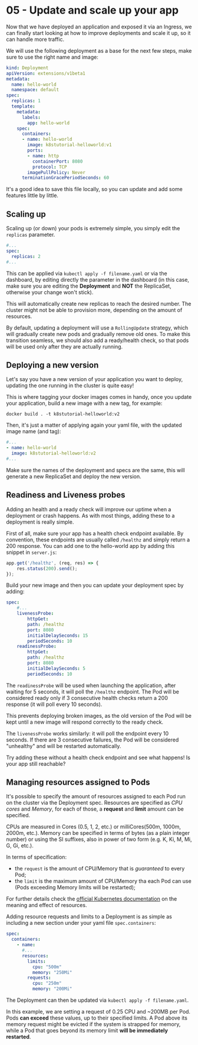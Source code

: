 # 05 - Update and scale up your app

Now that we have deployed an application and exposed it via an Ingress, we can finally start looking at how to improve deployments and scale it up, so it can handle more traffic.

We will use the following deployment as a base for the next few steps, make sure to use the right name and image:

```yaml
kind: Deployment
apiVersion: extensions/v1beta1
metadata:
  name: hello-world
  namespace: default
spec:
  replicas: 1
  template:
    metadata:
      labels:
        app: hello-world
    spec:
      containers:
      - name: hello-world
        image: k8stutorial-helloworld:v1
        ports:
        - name: http
          containerPort: 8080
          protocol: TCP
        imagePullPolicy: Never
      terminationGracePeriodSeconds: 60
```

It's a good idea to save this file locally, so you can update and add some features little by little.

## Scaling up

Scaling up (or down) your pods is extremely simple, you simply edit the `replicas` parameter.

```yaml
#...
spec:
  replicas: 2
#...
```

This can be applied via `kubectl apply -f filename.yaml` or via the dashboard, by editing directly the parameter in the dashboard (in this case, make sure you are editing the **Deployment** and **NOT** the ReplicaSet, otherwise your change won't stick).

This will automatically create new replicas to reach the desired number. The cluster might not be able to provision more, depending on the amount of resources.

By default, updating a deployment will use a `RollingUpdate` strategy, which will gradually create new pods and gradually remove old ones. To make this transition seamless, we should also add a ready/health check, so that pods will be used only after they are actually running.

## Deploying a new version

Let's say you have a new version of your application you want to deploy, updating the one running in the cluster is quite easy!

This is where tagging your docker images comes in handy, once you update your application, build a new image with a new tag, for example:

```
docker build . -t k8stutorial-helloworld:v2 
```

Then, it's just a matter of applying again your yaml file, with the updated image name (and tag):

```yaml
#...
- name: hello-world
  image: k8stutorial-helloworld:v2
#...
```

Make sure the names of the deployment and specs are the same, this will generate a new ReplicaSet and deploy the new version.

## Readiness and Liveness probes

Adding an health and a ready check will improve our uptime when a deployment or crash happens. As with most things, adding these to a deployment is really simple.

First of all, make sure your app has a health check endpoint available. By convention, these endpoints are usually called `/healthz` and simply return a 200 response. You can add one to the hello-world app by adding this snippet in `server.js`:

```javascript
app.get('/healthz', (req, res) => {
    res.status(200).send();
});
```

Build your new image and then you can update your deployment spec by adding:

```yaml
spec:
    #...
    livenessProbe:
        httpGet:
        path: /healthz
        port: 8080
        initialDelaySeconds: 15
        periodSeconds: 10
    readinessProbe:
        httpGet:
        path: /healthz
        port: 8080
        initialDelaySeconds: 5
        periodSeconds: 10
```

The `readinessProbe` will be used when launching the application, after waiting for 5 seconds, it will poll the `/healthz` endpoint. The Pod will be considered ready only if 3 consecutive health checks return a 200 response (it will poll every 10 seconds).

This prevents deploying broken images, as the old version of the Pod will be kept until a new image will respond correctly to the ready check.

The `livenessProbe` works similarly: it will poll the endpoint every 10 seconds. If there are 3 consecutive failures, the Pod will be considered "unhealthy" and will be restarted automatically.

Try adding these without a health check endpoint and see what happens! Is your app still reachable?

## Managing resources assigned to Pods

It's possible to specify the amount of resources assigned to each Pod run on the cluster via the Deployment spec. Resources are specified as *CPU cores* and *Memory*, for each of those, a **request** and **limit** amount can be specified.

CPUs are measured in Cores (0.5, 1, 2, etc.) or milliCores(500m, 1000m, 2000m, etc.). Memory can be specified in terms of bytes (as a plain integer number) or using the SI suffixes, also in power of two form (e.g. K, Ki, M, Mi, G, Gi, etc.).

In terms of specification:
- the `request` is the amount of CPU/Memory that is *guaranteed* to every Pod;
- the `limit` is the maximum amount of CPU/Memory tha each Pod can use (Pods exceeding Memory limits will be restarted);

For further details check the [official Kubernetes documentation](https://kubernetes.io/docs/concepts/configuration/manage-compute-resources-container/) on the meaning and effect of resources.

Adding resource requests and limits to a Deployment is as simple as including a new section under your yaml file `spec.containers`:

```yaml
spec:
  containers:
    - name: 
      #...
      resources:
        limits:
          cpu: "500m"
          memory: "250Mi"
        requests:
          cpu: "250m"
          memory: "200Mi"

```

The Deployment can then be updated via `kubectl apply -f filename.yaml`.

In this example, we are setting a request of 0.25 CPU and ~200MB per Pod. Pods **can exceed** these values, up to their specified limits. A Pod above its memory request might be evicted if the system is strapped for memory, while a Pod that goes beyond its memory limit **will be immediately restarted**.